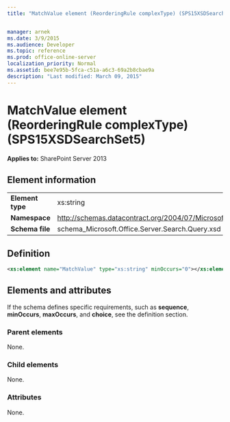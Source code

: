 ```yaml
---
title: "MatchValue element (ReorderingRule complexType) (SPS15XSDSearchSet5)"


manager: arnek
ms.date: 3/9/2015
ms.audience: Developer
ms.topic: reference
ms.prod: office-online-server
localization_priority: Normal
ms.assetid: bee7e95b-5fca-c51a-a6c3-69a2b8cbae9a
description: "Last modified: March 09, 2015"
---
```


# MatchValue element (ReorderingRule complexType) (SPS15XSDSearchSet5)

 
  
 **Applies to:** SharePoint Server 2013
  
## Element information

|||
|:-----|:-----|
|**Element type** <br/> |xs:string  <br/> |
|**Namespace** <br/> |http://schemas.datacontract.org/2004/07/Microsoft.Office.Server.Search.Query  <br/> |
|**Schema file** <br/> |schema_Microsoft.Office.Server.Search.Query.xsd  <br/> |
   
## Definition

```XML
<xs:element name="MatchValue" type="xs:string" minOccurs="0"></xs:element>

```

## Elements and attributes

If the schema defines specific requirements, such as **sequence**, **minOccurs**, **maxOccurs**, and **choice**, see the definition section. 
  
### Parent elements

None.
  
### Child elements

None.
  
### Attributes

None.
  

